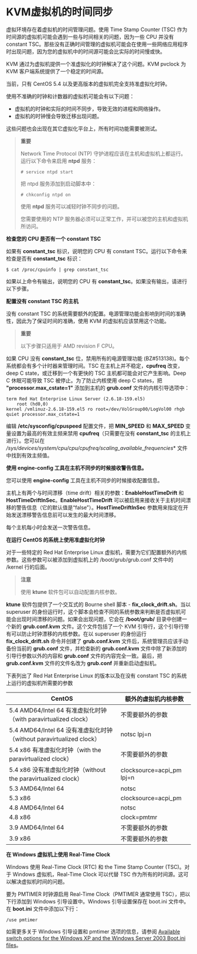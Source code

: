 # KVM虚拟机的时间同步

虚拟环境存在着虚拟机的时间管理问题。使用 Time Stamp Counter (TSC) 作为时间源的虚拟机可能会遇到一些与时间相关的问题，因为一些 CPU 并没有 constant TSC。那些没有正确时间管理的虚拟机可能会在使用一些网络应用程序时出现问题，因为您的虚拟机中的时间源可能会比实际的时间慢或快。

KVM 通过为虚拟机提供一个准虚拟化的时钟解决了这个问题。KVM pvclock 为 KVM 客户端系统提供了一个稳定的时间源。

当前，只有 CentOS 5.4 以及更高版本的虚拟机完全支持准虚拟化时钟。

使用不准确的时钟和计数器的虚拟机可能会有以下问题：

* 虚拟机的时钟和实际的时间不同步，导致无效的进程和网络操作。
* 虚拟机的时钟慢会导致迁移出现问题。

这些问题也会出现在其它虚拟化平台上，所有时间功能需要被测试。


> **重要**
>
> Network Time Protocol (NTP) 守护进程应该在主机和虚拟机上都运行。运行以下命令来启用 **ntpd** 服务：
>
> ```
> # service ntpd start
> ```
>
> 把 ntpd 服务添加到启动脚本中：
>
> ```
> # chkconfig ntpd on
> ```
>
> 使用 **ntpd** 服务可以减轻时钟不同步的问题。
>
> 您需要使用的 NTP 服务器必须可以正常工作，并可以被您的主机和虚拟机所访问。


**检查您的 CPU 是否有一个 constant TSC**

如果有 **constant_tsc** 标识，说明您的 CPU 有 constant TSC。运行以下命令来检查是否有 **constant_tsc** 标识：

```
$ cat /proc/cpuinfo | grep constant_tsc
```

如果以上命令有输出，说明您的 CPU 有 **constant_tsc**。如果没有输出，请进行以下步骤。

**配置没有 constant TSC 的主机**

没有 constant TSC 的系统需要额外的配置。电源管理功能会影响到时间的准确性，因此为了保证时间的准确，使用 KVM 的虚拟机应该禁用这个功能。


> **重要**
>
> 以下步骤只适用于 AMD revision F CPU。

如果 CPU 没有 **constant_tsc** 位，禁用所有的电源管理功能 (BZ#513138)。每个系统都会有多个计时器来管理时间。TSC 在主机上并不稳定，**cpufreq** 改变，deep C state，或迁移到一个有更快的 TSC 主机都可能会对它产生影响。Deep C 休眠可能导致 TSC 被停止。为了防止内核使用 deep C states，把 **"processor.max_cstate=1"** 添加到主机的 **grub.conf** 文件的内核引导选项中：

```
term Red Hat Enterprise Linux Server (2.6.18-159.el5)
    root (hd0,0)
kernel /vmlinuz-2.6.18-159.el5 ro root=/dev/VolGroup00/LogVol00 rhgb quiet processor.max_cstate=1
```

编辑 **/etc/sysconfig/cpuspeed** 配置文件，把 **MIN_SPEED** 和 **MAX_SPEED** 变量设置为最高的有效主频来禁用 **cpufreq**（只需要在没有 **constant_tsc** 的主机上进行）。您可以在 **/sys/devices/system/cpu/cpu*/cpufreq/scaling_available_frequencies** 文件中找到有效主频值。

**使用 engine-config 工具在主机不同步的时候接收警告信息。**

您可以使用 **engine-config** 工具在主机不同步的时候接收配置信息。

主机上有两个与时间漂移（time drift）相关的参数：**EnableHostTimeDrift** 和 **HostTimeDriftInSec**。**EnableHostTimeDrift** 可以被启用来接收关于主机时间漂移的警告信息（它的默认值是“false”）。**HostTimeDriftInSec** 参数用来指定在开始发送漂移警告信息前可以发生的最大时间漂移。

每个主机每小时会发送一次警告信息。

**在运行 CentOS 的系统上使用准虚拟化时钟**

对于一些特定的 Red Hat Enterprise Linux 虚拟机，需要为它们配置额外的内核参数。这些参数可以被添加到虚拟机上的 /boot/grub/grub.conf 文件中的 /kernel 行的后面。


> **注意**
>
> 使用 **ktune** 软件包可以自动配置内核参数。

**ktune** 软件包提供了一个交互式的 Bourne shell 脚本 - **fix_clock_drift.sh**。当以 superuser 的身份运行时，这个脚本会检查不同的系统参数来判断是否虚拟机可能会出现时间漂移的问题。如果会出现问题，它会在 **/boot/grub/** 目录中创建一个新的 **grub.conf.kvm** 文件。这个文件包括了一个 KVM 引导行，这个引导行带有可以防止时钟漂移的内核参数。在以 superuser 的身份运行 **fix_clock_drift.sh** 命令并创建了 **grub.conf.kvm** 文件后，系统管理员应该手动备份当前的 **grub.conf** 文件，并检查新的 **grub.conf.kvm** 文件中除了新添加的引导行参数以外的内容和 **grub.conf** 文件的内容完全一致。最后，把 **grub.conf.kvm** 文件的文件名改为 **grub.conf** 并重新启动虚拟机。

下表列出了 Red Hat Enterprise Linux 的版本以及在没有 constant TSC 的系统上运行的虚拟机所需要的参数

|CentOS|额外的虚拟机内核参数|
|------|--------------------|
|5.4 AMD64/Intel 64 有准虚拟化时钟（with paravirtualized clock）|不需要额外的参数|
|5.4 AMD64/Intel 64 没有准虚拟化时钟（without paravirtualized clock）|notsc lpj=n|
|5.4 x86 有准虚拟化时钟（with the paravirtualized clock）|不需要额外的参数|
|5.4 x86 没有准虚拟化时钟（without the paravirtualized clock）|clocksource=acpi_pm lpj=n|
|5.3 AMD64/Intel 64|notsc|
|5.3 x86|clocksource=acpi_pm|
|4.8 AMD64/Intel 64|notsc|
|4.8 x86|clock=pmtmr|
|3.9 AMD64/Intel 64|不需要额外的参数|
|3.9 x86|不需要额外的参数|


**在 Windows 虚拟机上使用 Real-Time Clock**

Windows 使用 Real-Time Clock (RTC) 和 the Time Stamp Counter (TSC)。对于 Windows 虚拟机，Real-Time Clock 可以代替 TSC 作为所有的时间源。这可以解决虚拟机时间的问题。

要为 PMTIMER 时钟源启用 Real-Time Clock（PMTIMER 通常使用 TSC），把以下行添加到 Windows 引导设置中。Windows 引导设置保存在 boot.ini 文件中。在 **boot.ini** 文件中添加以下行：

```
/use pmtimer
```

如需更多关于 Windows 引导设置和 pmtimer 选项的信息，请参阅 [Available switch options for the Windows XP and the Windows Server 2003 Boot.ini files](http://support.microsoft.com/kb/833721)。
